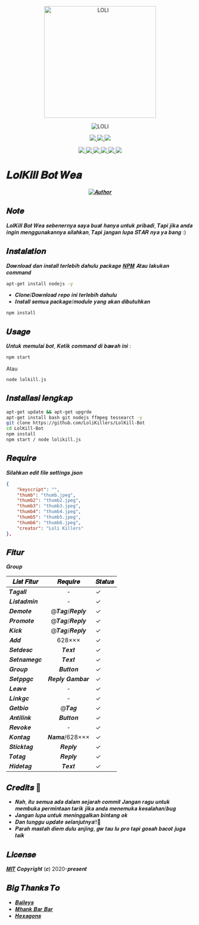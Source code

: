 <div align="center">
<img src="https://telegra.ph/file/8e9608b31ab35cdd11c63.jpg" alt="LOLI" width="300" />

![LOLI](https://socialify.git.ci/LoliKillers/LolKill-Bot/image?description=1&font=Source%20Code%20Pro&forks=1&language=1&owner=1&pattern=Floating%20Cogs&stargazers=1&theme=Dark) <br>

<p align="center">
<a href="https://t.me/Loli_Killers" alt="𝑻𝒆𝒍𝒆𝒈𝒓𝒂𝒎!"> <img src="https://aleen42.github.io/badges/src/telegram.svg" /> </a>
<a href="https://wa.me/6285852203076" alt="𝑾𝒉𝒂𝒕𝒔𝒂𝒑𝒑!"> <img src="https://aleen42.github.io/badges/src/whatsapp.svg" /> </a>
<a href="https://github.com/LoliKillers/LolKill-Bot/graphs/commit-activity" alt="𝑴𝒂𝒊𝒏𝒕𝒆𝒏𝒂𝒏𝒄𝒆"> <img src="https://img.shields.io/badge/Maintained%3F-yes-green.svg" /> </a>
</p>
<p align="center">
<a href="https://github.com/LoliKillers/LolKill-Bot" alt="𝑪𝒍𝒐𝒔𝒔𝒆𝒅 𝑰𝒔𝒔𝒖𝒆"> <img src="https://img.shields.io/github/issues-closed-raw/LoliKillers/LolKill-Bot?style=flat&logo=github&color=success" /> </a>
<a href="https://github.com/LoliKillers/LolKill-Bot" alt="𝑪𝒐𝒎𝒎𝒊𝒕 𝑨𝒄𝒕𝒊𝒗𝒊𝒕𝒚"> <img src="https://img.shields.io/github/commit-activity/m/LoliKillers/LolKill-Bot" /> </a>
<a href="https://github.com/LoliKillers/LolKill-Bot/graphs/contributors" alt="𝑪𝒐𝒏𝒕𝒓𝒊𝒃𝒖𝒕𝒐𝒓"> <img src="https://img.shields.io/github/contributors/LoliKillers/LolKill-Bot?style=flat&logo=github" /> </a>
<a href="https://github.com/LoliKillers/LolKill-Bot/network/members" alt="𝑭𝒐𝒓𝒌𝒔"> <img src="https://img.shields.io/github/forks/LoliKillers/LolKill-Bot?label=Forks&logo=github" /> </a>
<a href="https://github.com/LoliKillers/LolKill-Bot" alt="𝑪𝒍𝒐𝒔𝒔𝒆𝒅 𝑷𝒖𝒍𝒍 𝑹𝒆𝒒𝒖𝒆𝒔𝒕𝒔"> <img src="https://img.shields.io/github/issues-pr-closed-raw/LoliKillers/LolKill-Bot?color=success" /> </a>
<a href="https://github.com/LoliKillers/LolKill-Bot" alt="𝑰𝒔𝒔𝒖𝒆"> <img src="https://img.shields.io/github/issues-raw/LoliKillers/LolKill-Bot?style=flat&logo=github&color=yellow" /> </a>
</p>
</div>

# 𝑳𝒐𝒍𝑲𝒊𝒍𝒍 𝑩𝒐𝒕 𝑾𝒆𝒂

>
>
>
</div>
<p align="center">
  <a href="https://github.com/LoliKillers"><img title="𝑨𝒖𝒕𝒉𝒐𝒓" src="https://img.shields.io/badge/Author-𝑳𝒐𝒍𝒊 𝑲𝒊𝒍𝒍𝒆𝒓𝒔-red.svg?style=for-the-badge&logo=github" /></a>
  <h4 align="center">
</h4>
</p>

## 𝑵𝒐𝒕𝒆
𝑳𝒐𝒍𝑲𝒊𝒍𝒍 𝑩𝒐𝒕 𝑾𝒆𝒂 𝒔𝒆𝒃𝒆𝒏𝒆𝒓𝒏𝒚𝒂 𝒔𝒂𝒚𝒂 𝒃𝒖𝒂𝒕 𝒉𝒂𝒏𝒚𝒂 𝒖𝒏𝒕𝒖𝒌 𝒑𝒓𝒊𝒃𝒂𝒅𝒊, 𝑻𝒂𝒑𝒊 𝒋𝒊𝒌𝒂 𝒂𝒏𝒅𝒂 𝒊𝒏𝒈𝒊𝒏 𝒎𝒆𝒏𝒈𝒈𝒖𝒏𝒂𝒌𝒂𝒏𝒏𝒚𝒂 𝒔𝒊𝒍𝒂𝒉𝒌𝒂𝒏, 𝑻𝒂𝒑𝒊 𝒋𝒂𝒏𝒈𝒂𝒏 𝒍𝒖𝒑𝒂 𝑺𝑻𝑨𝑹 𝒏𝒚𝒂 𝒚𝒂 𝒃𝒂𝒏𝒈 :)

## 𝑰𝒏𝒔𝒕𝒂𝒍𝒂𝒕𝒊𝒐𝒏

𝑫𝒐𝒘𝒏𝒍𝒐𝒂𝒅 𝒅𝒂𝒏 𝒊𝒏𝒔𝒕𝒂𝒍𝒍 𝒕𝒆𝒓𝒍𝒆𝒃𝒊𝒉 𝒅𝒂𝒉𝒖𝒍𝒖 𝒑𝒂𝒄𝒌𝒂𝒈𝒆 [𝑵𝑷𝑴](https://npmjs.com/)
𝑨𝒕𝒂𝒖 𝒍𝒂𝒌𝒖𝒌𝒂𝒏 𝒄𝒐𝒎𝒎𝒂𝒏𝒅
```bash
apt-get install nodejs -y
```
* 𝑪𝒍𝒐𝒏𝒆/𝑫𝒐𝒘𝒏𝒍𝒐𝒂𝒅 𝒓𝒆𝒑𝒐 𝒊𝒏𝒊 𝒕𝒆𝒓𝒍𝒆𝒃𝒊𝒉 𝒅𝒂𝒉𝒖𝒍𝒖
* 𝑰𝒏𝒔𝒕𝒂𝒍𝒍 𝒔𝒆𝒎𝒖𝒂 𝒑𝒂𝒄𝒌𝒂𝒈𝒆/𝒎𝒐𝒅𝒖𝒍𝒆 𝒚𝒂𝒏𝒈 𝒂𝒌𝒂𝒏 𝒅𝒊𝒃𝒖𝒕𝒖𝒉𝒌𝒂𝒏
```bash
npm install
```

## 𝑼𝒔𝒂𝒈𝒆

𝑼𝒏𝒕𝒖𝒌 𝒎𝒆𝒎𝒖𝒍𝒂𝒊 𝒃𝒐𝒕, 𝑲𝒆𝒕𝒊𝒌 𝒄𝒐𝒎𝒎𝒂𝒏𝒅 𝒅𝒊 𝒃𝒂𝒘𝒂𝒉 𝒊𝒏𝒊 :
```bash
npm start
```
Atau
```bash
node lolkill.js
```

## 𝑰𝒏𝒔𝒕𝒂𝒍𝒍𝒂𝒔𝒊 𝒍𝒆𝒏𝒈𝒌𝒂𝒑

```bash
apt-get update && apt-get upgrde
apt-get install bash git nodejs ffmpeg tessearct -y
git clone https://github.com/LoliKillers/LolKill-Bot
cd LolKill-Bot
npm install
npm start / node lolikill.js
```

## 𝑹𝒆𝒒𝒖𝒊𝒓𝒆

𝑺𝒊𝒍𝒂𝒉𝒌𝒂𝒏 𝒆𝒅𝒊𝒕 𝒇𝒊𝒍𝒆 𝒔𝒆𝒕𝒕𝒊𝒏𝒈𝒔.𝒋𝒔𝒐𝒏
```json
{
    "keyscript": "",
    "thumb": "thumb.jpeg",
    "thumb2": "thumb2.jpeg",
    "thumb3": "thumb3.jpeg",
    "thumb4": "thumb4.jpeg",
    "thumb5": "thumb5.jpeg",
    "thumb6": "thumb6.jpeg",
    "creator": "Loli Killers"
},
```

## 𝑭𝒊𝒕𝒖𝒓

𝑮𝒓𝒐𝒖𝒑

| 𝑳𝒊𝒔𝒕 𝑭𝒊𝒕𝒖𝒓 | 𝑹𝒆𝒒𝒖𝒊𝒓𝒆 | 𝑺𝒕𝒂𝒕𝒖𝒔 |
| ------------- | :------: |  :-----|
| 𝑻𝒂𝒈𝒂𝒍𝒍 | - | ✓ |
| 𝑳𝒊𝒔𝒕𝒂𝒅𝒎𝒊𝒏 | - | ✓ |
| 𝑫𝒆𝒎𝒐𝒕𝒆 | @𝑻𝒂𝒈/𝑹𝒆𝒑𝒍𝒚 | ✓ |
| 𝑷𝒓𝒐𝒎𝒐𝒕𝒆 | @𝑻𝒂𝒈/𝑹𝒆𝒑𝒍𝒚 | ✓ |
| 𝑲𝒊𝒄𝒌 | @𝑻𝒂𝒈/𝑹𝒆𝒑𝒍𝒚 | ✓ |
| 𝑨𝒅𝒅 | 628××× | ✓ |
| 𝑺𝒆𝒕𝒅𝒆𝒔𝒄 | 𝑻𝒆𝒙𝒕 | ✓ |
| 𝑺𝒆𝒕𝒏𝒂𝒎𝒆𝒈𝒄 | 𝑻𝒆𝒙𝒕 | ✓ |
| 𝑮𝒓𝒐𝒖𝒑 | 𝑩𝒖𝒕𝒕𝒐𝒏 | ✓ |
| 𝑺𝒆𝒕𝒑𝒑𝒈𝒄 | 𝑹𝒆𝒑𝒍𝒚 𝑮𝒂𝒎𝒃𝒂𝒓 | ✓ |
| 𝑳𝒆𝒂𝒗𝒆 | - | ✓ |
| 𝑳𝒊𝒏𝒌𝒈𝒄 | - | ✓ |
| 𝑮𝒆𝒕𝒃𝒊𝒐 | @𝑻𝒂𝒈 | ✓ |
| 𝑨𝒏𝒕𝒊𝒍𝒊𝒏𝒌 | 𝑩𝒖𝒕𝒕𝒐𝒏 | ✓ |
| 𝑹𝒆𝒗𝒐𝒌𝒆 | - | ✓ |
| 𝑲𝒐𝒏𝒕𝒂𝒈 | 𝑵𝒂𝒎𝒂/628××× | ✓ |
| 𝑺𝒕𝒊𝒄𝒌𝒕𝒂𝒈 | 𝑹𝒆𝒑𝒍𝒚 | ✓ |
| 𝑻𝒐𝒕𝒂𝒈 | 𝑹𝒆𝒑𝒍𝒚 | ✓ |
| 𝑯𝒊𝒅𝒆𝒕𝒂𝒈 | 𝑻𝒆𝒙𝒕 | ✓ |



## 𝑪𝒓𝒆𝒅𝒊𝒕𝒔 📍
* 𝑵𝒂𝒉, 𝒊𝒕𝒖 𝒔𝒆𝒎𝒖𝒂 𝒂𝒅𝒂 𝒅𝒂𝒍𝒂𝒎 𝒔𝒆𝒋𝒂𝒓𝒂𝒉 𝒄𝒐𝒎𝒎𝒊𝒕
𝑱𝒂𝒏𝒈𝒂𝒏 𝒓𝒂𝒈𝒖 𝒖𝒏𝒕𝒖𝒌 𝒎𝒆𝒎𝒃𝒖𝒌𝒂 𝒑𝒆𝒓𝒎𝒊𝒏𝒕𝒂𝒂𝒏 𝒕𝒂𝒓𝒊𝒌 𝒋𝒊𝒌𝒂 𝒂𝒏𝒅𝒂 𝒎𝒆𝒏𝒆𝒎𝒖𝒌𝒂 𝒌𝒆𝒔𝒂𝒍𝒂𝒉𝒂𝒏/𝒃𝒖𝒈
* 𝑱𝒂𝒏𝒈𝒂𝒏 𝒍𝒖𝒑𝒂 𝒖𝒏𝒕𝒖𝒌 𝒎𝒆𝒏𝒊𝒏𝒈𝒈𝒂𝒍𝒌𝒂𝒏 𝒃𝒊𝒏𝒕𝒂𝒏𝒈 𝒐𝒌
* 𝑫𝒂𝒏 𝒕𝒖𝒏𝒈𝒈𝒖 𝒖𝒑𝒅𝒂𝒕𝒆 𝒔𝒆𝒍𝒂𝒏𝒋𝒖𝒕𝒏𝒚𝒂!!👣
* 𝑷𝒂𝒓𝒂𝒉 𝒎𝒂𝒔𝒕𝒂𝒉 𝒅𝒊𝒆𝒎 𝒅𝒖𝒍𝒖 𝒂𝒏𝒋𝒊𝒏𝒈, 𝒈𝒘 𝒕𝒂𝒖 𝒍𝒖 𝒑𝒓𝒐 𝒕𝒂𝒑𝒊 𝒈𝒐𝒔𝒂𝒉 𝒃𝒂𝒄𝒐𝒕 𝒋𝒖𝒈𝒂 𝒕𝒂𝒊𝒌


## 𝑳𝒊𝒄𝒆𝒏𝒔𝒆
[𝑴𝑰𝑻](https://choosealicense.com/licenses/mit/)
𝑪𝒐𝒑𝒚𝒓𝒊𝒈𝒉𝒕 (𝒄) 2020-𝒑𝒓𝒆𝒔𝒆𝒏𝒕

## 𝑩𝒊𝒈 𝑻𝒉𝒂𝒏𝒌𝒔 𝑻𝒐

- [𝑩𝒂𝒊𝒍𝒆𝒚𝒔](https://github.com/adiwajshing/Baileys)
- [𝑴𝒉𝒂𝒏𝒌 𝑩𝒂𝒓 𝑩𝒂𝒓](https://github.com/MhankBarBar)
- [𝑯𝒆𝒙𝒂𝒈𝒐𝒏𝒔](https://github.com/Hexagonz)<div align="center">
